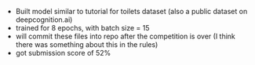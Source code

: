 - Built model similar to tutorial for toilets dataset (also a public dataset on deepcognition.ai)
- trained for 8 epochs, with batch size = 15
- will commit these files into repo after the competition is over (I think there was something about this in the rules)
- got submission score of 52%
